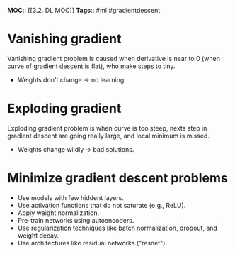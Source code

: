 **MOC**:: [[3.2. DL MOC]]
**Tags**:: #ml #gradientdescent 

# Vanishing gradient
Vanishing gradient problem is caused when derivative is near to 0 (when curve of gradient descent is flat), who make steps to tiny.
- Weights don't change -> no learning.

# Exploding gradient
Exploding gradient problem is when curve is too steep, nexts step in gradient descent are going really large, and local minimum is missed.
- Weights change wildly -> bad solutions.

# Minimize gradient descent problems
- Use models with few hiddent layers.
- Use activation functions that do not saturate (e.g., ReLU).
- Apply weight normalization.
- Pre-train networks using autoencoders.
- Use regularization techniques like batch normalization, dropout, and weight decay.
- Use architectures like residual networks ("resnet").